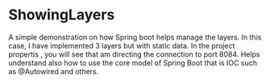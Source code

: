 # ShowingLayers
A simple demonstration on how Spring boot helps manage the layers. In this case, I have implemented 3 layers but with static data. In the project propertis , you will see that am directing the connection to port 8084. Helps understand also how to use the core model of Spring Boot that is IOC such as @Autowired and others. 
